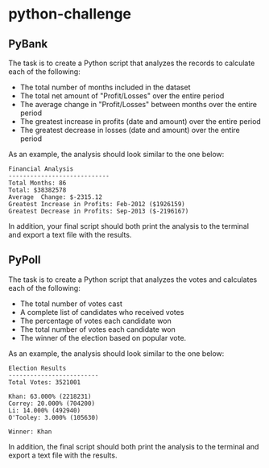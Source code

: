 # python-challenge

## PyBank

The task is to create a Python script that analyzes the records to calculate each of the following:

- The total number of months included in the dataset
- The total net amount of "Profit/Losses" over the entire period
- The average change in "Profit/Losses" between months over the entire period
- The greatest increase in profits (date and amount) over the entire period
- The greatest decrease in losses (date and amount) over the entire period


As an example, the analysis should look similar to the one below:

```
Financial Analysis
----------------------------
Total Months: 86
Total: $38382578
Average  Change: $-2315.12
Greatest Increase in Profits: Feb-2012 ($1926159)
Greatest Decrease in Profits: Sep-2013 ($-2196167)
```

In addition, your final script should both print the analysis to the terminal and export a text file with the results.


## PyPoll

The task is to create a Python script that analyzes the votes and calculates each of the following:

- The total number of votes cast
- A complete list of candidates who received votes
- The percentage of votes each candidate won
- The total number of votes each candidate won
- The winner of the election based on popular vote.


As an example, the analysis should look similar to the one below:


```
Election Results
-------------------------
Total Votes: 3521001

Khan: 63.000% (2218231)
Correy: 20.000% (704200)
Li: 14.000% (492940)
O'Tooley: 3.000% (105630)

Winner: Khan
```

In addition, the final script should both print the analysis to the terminal and export a text file with the results.
